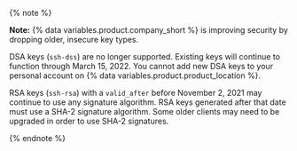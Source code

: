 {% note %}

**Note:** {% data variables.product.company_short %} is improving security by dropping older, insecure key types.

DSA keys (`ssh-dss`) are no longer supported. Existing keys will continue to function through March 15, 2022. You cannot add new DSA keys to your personal account on {% data variables.product.product_location %}.

RSA keys (`ssh-rsa`) with a `valid_after` before November 2, 2021 may continue to use any signature algorithm. RSA keys generated after that date must use a SHA-2 signature algorithm. Some older clients may need to be upgraded in order to use SHA-2 signatures.

{% endnote %}
